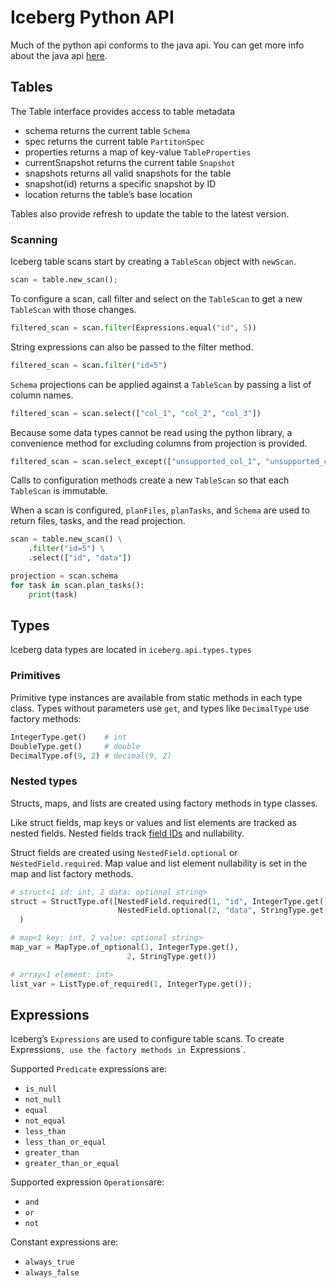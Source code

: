 <!--
 - Licensed to the Apache Software Foundation (ASF) under one or more
 - contributor license agreements.  See the NOTICE file distributed with
 - this work for additional information regarding copyright ownership.
 - The ASF licenses this file to You under the Apache License, Version 2.0
 - (the "License"); you may not use this file except in compliance with
 - the License.  You may obtain a copy of the License at
 -
 -   http://www.apache.org/licenses/LICENSE-2.0
 -
 - Unless required by applicable law or agreed to in writing, software
 - distributed under the License is distributed on an "AS IS" BASIS,
 - WITHOUT WARRANTIES OR CONDITIONS OF ANY KIND, either express or implied.
 - See the License for the specific language governing permissions and
 - limitations under the License.
 -->

# Iceberg Python API

Much of the python api conforms to the java api. You can get more info about the java api [here](https://iceberg.apache.org/api/).


## Tables

The Table interface provides access to table metadata

+ schema returns the current table `Schema`
+ spec returns the current table `PartitonSpec`
+ properties returns a map of key-value `TableProperties`
+ currentSnapshot returns the current table `Snapshot`
+ snapshots returns all valid snapshots for the table
+ snapshot(id) returns a specific snapshot by ID
+ location returns the table’s base location

Tables also provide refresh to update the table to the latest version.

### Scanning
Iceberg table scans start by creating a `TableScan` object with `newScan`.

``` python
scan = table.new_scan();
```

To configure a scan, call filter and select on the `TableScan` to get a new `TableScan` with those changes.

``` python
filtered_scan = scan.filter(Expressions.equal("id", 5))
```

String expressions can also be passed to the filter method.

``` python
filtered_scan = scan.filter("id=5")
```

`Schema` projections can be applied against a `TableScan` by passing a list of column names.

``` python
filtered_scan = scan.select(["col_1", "col_2", "col_3"])
```

Because some data types cannot be read using the python library, a convenience method for excluding columns from projection is provided.

``` python
filtered_scan = scan.select_except(["unsupported_col_1", "unsupported_col_2"])
```


Calls to configuration methods create a new `TableScan` so that each `TableScan` is immutable.

When a scan is configured, `planFiles`, `planTasks`, and `Schema` are used to return files, tasks, and the read projection.

``` python
scan = table.new_scan() \
    .filter("id=5") \
    .select(["id", "data"])

projection = scan.schema
for task in scan.plan_tasks():
    print(task)
```

## Types

Iceberg data types are located in `iceberg.api.types.types`

### Primitives

Primitive type instances are available from static methods in each type class. Types without parameters use `get`, and types like `DecimalType` use factory methods:

```python
IntegerType.get()    # int
DoubleType.get()     # double
DecimalType.of(9, 2) # decimal(9, 2)
```

### Nested types
Structs, maps, and lists are created using factory methods in type classes.

Like struct fields, map keys or values and list elements are tracked as nested fields. Nested fields track [field IDs](https://iceberg.apache.org/evolution/#correctness) and nullability.

Struct fields are created using `NestedField.optional` or `NestedField.required`. Map value and list element nullability is set in the map and list factory methods.

```python
# struct<1 id: int, 2 data: optional string>
struct = StructType.of([NestedField.required(1, "id", IntegerType.get()),
                        NestedField.optional(2, "data", StringType.get()])
  )
```
```python
# map<1 key: int, 2 value: optional string>
map_var = MapType.of_optional(1, IntegerType.get(),
                          2, StringType.get())
```
```python
# array<1 element: int>
list_var = ListType.of_required(1, IntegerType.get());
```

## Expressions
Iceberg’s `Expressions` are used to configure table scans. To create Expressions`, use the factory methods in `Expressions`.

Supported `Predicate` expressions are:

+ `is_null`
+ `not_null`
+ `equal`
+ `not_equal`
+ `less_than`
+ `less_than_or_equal`
+ `greater_than`
+ `greater_than_or_equal`

Supported expression `Operations`are:

+ `and`
+ `or`
+ `not`

Constant expressions are:

+ `always_true`
+ `always_false`
